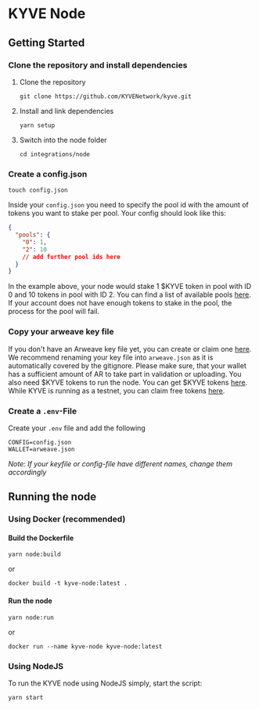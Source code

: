# KYVE Node

## Getting Started

### Clone the repository and install dependencies
1.  Clone the repository
    ```
    git clone https://github.com/KYVENetwork/kyve.git
    ```

2. Install and link dependencies
    ```
    yarn setup
    ```

3.  Switch into the node folder
    ```
    cd integrations/node
    ```

### Create a config.json

```
touch config.json
```

Inside your `config.json` you need to specify the pool id with the amount of tokens you want to stake per pool.
Your config should look like this:

```json
{
  "pools": {
    "0": 1,
    "2": 10
    // add further pool ids here
  }
}
```

In the example above, your node would stake 1 $KYVE token in pool with ID 0 and 10 tokens in pool with ID 2.
You can find a list of available pools [here](https://kyve.network/gov/pools). If your account does not have enough tokens to stake in the pool,
the process for the pool will fail.

### Copy your arweave key file

If you don't have an Arweave key file yet, you can create or claim one [here](https://arweave.org).
We recommend renaming your key file into `arweave.json` as it is automatically covered
by the gitignore. Please make sure, that your wallet has a sufficient amount of AR to take part in validation or uploading.
You also need $KYVE tokens to run the node. You can get $KYVE tokens [here](https://kyve.network/gov/tokens).
While KYVE is running as a testnet, you can claim free tokens [here](https://kyve.network/gov/tokens).

### Create a `.env`-File

Create your `.env` file and add the following

```
CONFIG=config.json
WALLET=arweave.json
```

_Note: If your keyfile or config-file have different names, change them
accordingly_

## Running the node

### Using Docker (recommended)

#### Build the Dockerfile

```
yarn node:build
```

or

```
docker build -t kyve-node:latest .
```

#### Run the node

```
yarn node:run
```

or

```
docker run --name kyve-node kyve-node:latest
```

### Using NodeJS

To run the KYVE node using NodeJS simply,
start the script:

```
yarn start
```
